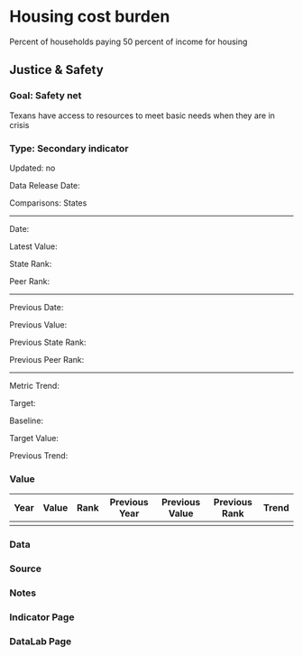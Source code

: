 # Housing cost burden

Percent of households paying 50 percent of income for housing

## Justice & Safety

### Goal: Safety net

Texans have access to resources to meet basic needs when they are in crisis

### Type: Secondary indicator

Updated: no

Data Release Date: 

Comparisons: States


----

Date: 

Latest Value:  

State Rank: 

Peer Rank: 


----

Previous Date: 

Previous Value: 

Previous State Rank: 

Previous Peer Rank: 


----
Metric Trend: 

Target: 

Baseline: 

Target Value: 

Previous Trend: 



### Value

| Year |  Value      | Rank     | Previous Year   | Previous Value | Previous Rank | Trend | 
| ----------- | ----------- | ----------- | ----------- | ----------- | ----------- | -----------|
|             |             |             |             |             |             |             |

### Data

### Source

### Notes


### Indicator Page



### DataLab Page

